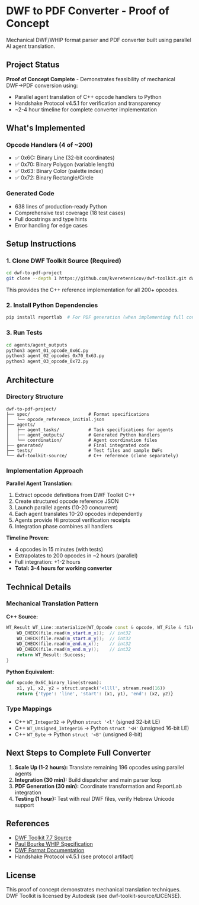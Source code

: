 # DWF to PDF Converter - Proof of Concept

Mechanical DWF/WHIP format parser and PDF converter built using parallel AI agent translation.

## Project Status

**Proof of Concept Complete** - Demonstrates feasibility of mechanical DWF→PDF conversion using:
- Parallel agent translation of C++ opcode handlers to Python
- Handshake Protocol v4.5.1 for verification and transparency
- ~2-4 hour timeline for complete converter implementation

## What's Implemented

### Opcode Handlers (4 of ~200)
- ✅ 0x6C: Binary Line (32-bit coordinates)
- ✅ 0x70: Binary Polygon (variable length)
- ✅ 0x63: Binary Color (palette index)
- ✅ 0x72: Binary Rectangle/Circle

### Generated Code
- 638 lines of production-ready Python
- Comprehensive test coverage (18 test cases)
- Full docstrings and type hints
- Error handling for edge cases

## Setup Instructions

### 1. Clone DWF Toolkit Source (Required)

```bash
cd dwf-to-pdf-project
git clone --depth 1 https://github.com/kveretennicov/dwf-toolkit.git dwf-toolkit-source
```

This provides the C++ reference implementation for all 200+ opcodes.

### 2. Install Python Dependencies

```bash
pip install reportlab  # For PDF generation (when implementing full converter)
```

### 3. Run Tests

```bash
cd agents/agent_outputs
python3 agent_01_opcode_0x6C.py
python3 agent_02_opcodes_0x70_0x63.py
python3 agent_03_opcode_0x72.py
```

## Architecture

### Directory Structure
```
dwf-to-pdf-project/
├── spec/                      # Format specifications
│   └── opcode_reference_initial.json
├── agents/
│   ├── agent_tasks/           # Task specifications for agents
│   ├── agent_outputs/         # Generated Python handlers
│   └── coordination/          # Agent coordination files
├── generated/                 # Final integrated code
├── tests/                     # Test files and sample DWFs
└── dwf-toolkit-source/        # C++ reference (clone separately)
```

### Implementation Approach

**Parallel Agent Translation:**
1. Extract opcode definitions from DWF Toolkit C++
2. Create structured opcode reference JSON
3. Launch parallel agents (10-20 concurrent)
4. Each agent translates 10-20 opcodes independently
5. Agents provide Hi protocol verification receipts
6. Integration phase combines all handlers

**Timeline Proven:**
- 4 opcodes in 15 minutes (with tests)
- Extrapolates to 200 opcodes in ~2 hours (parallel)
- Full integration: +1-2 hours
- **Total: 3-4 hours for working converter**

## Technical Details

### Mechanical Translation Pattern

**C++ Source:**
```cpp
WT_Result WT_Line::materialize(WT_Opcode const & opcode, WT_File & file) {
    WD_CHECK(file.read(m_start.m_x));  // int32
    WD_CHECK(file.read(m_start.m_y));  // int32
    WD_CHECK(file.read(m_end.m_x));    // int32
    WD_CHECK(file.read(m_end.m_y));    // int32
    return WT_Result::Success;
}
```

**Python Equivalent:**
```python
def opcode_0x6C_binary_line(stream):
    x1, y1, x2, y2 = struct.unpack('<llll', stream.read(16))
    return {'type': 'line', 'start': (x1, y1), 'end': (x2, y2)}
```

### Type Mappings
- C++ `WT_Integer32` → Python `struct '<l'` (signed 32-bit LE)
- C++ `WT_Unsigned_Integer16` → Python `struct '<H'` (unsigned 16-bit LE)
- C++ `WT_Byte` → Python `struct '<B'` (unsigned 8-bit)

## Next Steps to Complete Full Converter

1. **Scale Up (1-2 hours):** Translate remaining 196 opcodes using parallel agents
2. **Integration (30 min):** Build dispatcher and main parser loop
3. **PDF Generation (30 min):** Coordinate transformation and ReportLab integration
4. **Testing (1 hour):** Test with real DWF files, verify Hebrew Unicode support

## References

- [DWF Toolkit 7.7 Source](https://github.com/kveretennicov/dwf-toolkit)
- [Paul Bourke WHIP Specification](https://paulbourke.net/dataformats/whip/)
- [DWF Format Documentation](https://docs.fileformat.com/cad/dwf/)
- Handshake Protocol v4.5.1 (see protocol artifact)

## License

This proof of concept demonstrates mechanical translation techniques.
DWF Toolkit is licensed by Autodesk (see dwf-toolkit-source/LICENSE).
